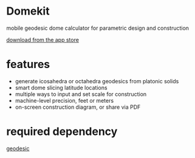 # Domekit

mobile geodesic dome calculator for parametric design and construction

[download from the app store](https://itunes.apple.com/us/app/domekit/id617768136?mt=8)

# features

* generate icosahedra or octahedra geodesics from platonic solids
* smart dome slicing latitude locations
* multiple ways to input and set scale for construction
* machine-level precision, feet or meters
* on-screen construction diagram, or share via PDF

# required dependency

[geodesic](https://github.com/robbykraft/Geodesic)
